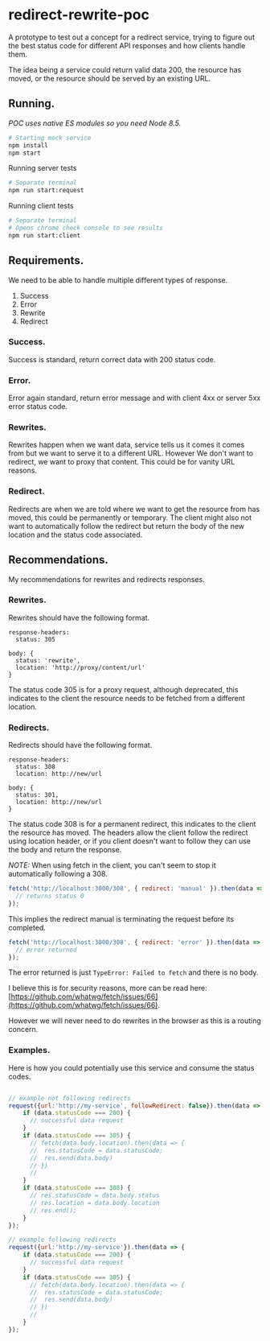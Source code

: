 # redirect-rewrite-poc
A prototype to test out a concept for a redirect service, trying to figure out the best status code for different API responses and how clients handle them.

The idea being a service could return valid data 200, the resource has moved, or the resource should be served by an existing URL.

## Running.

_POC uses native ES modules so you need Node 8.5._

```Bash
# Starting mock service
npm install
npm start
```

Running server tests
```Bash
# Separate terminal
npm run start:request
```

Running client tests
```Bash
# Separate terminal
# Opens chrome check console to see results
npm run start:client
```

## Requirements.

We need to be able to handle multiple different types of response.

1) Success
2) Error
3) Rewrite
4) Redirect

### Success.

Success is standard, return correct data with 200 status code.

### Error.

Error again standard, return error message and with client 4xx or server 5xx error status code.

### Rewrites.

Rewrites happen when we want data, service tells us it comes it comes from but we want to serve it to a different URL. However We don't want to redirect, we want to proxy that content. This could be for vanity URL reasons.

### Redirect.

Redirects are when we are told where we want to get the resource from has moved, this could be permanently or temporary. The client might also not want to automatically follow the redirect but return the body of the new location and the status code associated.

## Recommendations.

My recommendations for rewrites and redirects responses.

### Rewrites.

Rewrites should have the following format.

```
response-headers:
  status: 305

body: {
  status: 'rewrite',
  location: 'http://proxy/content/url'
}
```

The status code 305 is for a proxy request, although deprecated, this indicates to the client the resource needs to be fetched from a different location.

### Redirects.

Redirects should have the following format.

```
response-headers:
  status: 308
  location: http://new/url

body: {
  status: 301,
  location: http://new/url
}
```

The status code 308 is for a permanent redirect, this indicates to the client the resource has moved. The headers allow the client follow the redirect using location header, or if you client doesn't want to follow they can use the body and return the response.

*NOTE:* When using fetch in the client, you can't seem to stop it automatically following a 308.

```Javascript
fetch('http://localhost:3000/308', { redirect: 'manual' }).then(data => {
  // returns status 0
});
```
This implies the redirect manual is terminating the request before its completed.

```Javascript
fetch('http://localhost:3000/308', { redirect: 'error' }).then(data => {}).catch(error => {
  // error returned
});
```
The error returned is just `TypeError: Failed to fetch` and there is no body.

I believe this is for security reasons, more can be read here: [https://github.com/whatwg/fetch/issues/66](https://github.com/whatwg/fetch/issues/66).

However we will never need to do rewrites in the browser as this is a routing concern.

### Examples.

Here is how you could potentially use this service and consume the status codes.

```Javascript

// example not following redirects
request({url:'http://my-service', followRedirect: false}).then(data => {
    if (data.statusCode === 200) {
      // successful data request
    }
    if (data.statusCode === 305) {
      // fetch(data.body.location).then(data => {
      //  res.statusCode = data.statusCode;
      //  res.send(data.body)
      // })
      //
    }
    if (data.statusCode === 308) {
      // res.statusCode = data.body.status
      // res.location = data.body.location
      // res.end();
    }
});

// example following redirects
request({url:'http://my-service'}).then(data => {
    if (data.statusCode === 200) {
      // successful data request
    }
    if (data.statusCode === 305) {
      // fetch(data.body.location).then(data => {
      //  res.statusCode = data.statusCode;
      //  res.send(data.body)
      // })
      //
    }
});

```
